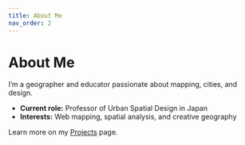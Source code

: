 ```yaml
---
title: About Me
nav_order: 2
---
```


# About Me

I’m a geographer and educator passionate about mapping, cities, and design.

- **Current role:** Professor of Urban Spatial Design in Japan  
- **Interests:** Web mapping, spatial analysis, and creative geography  

Learn more on my [Projects](projects.md) page.
